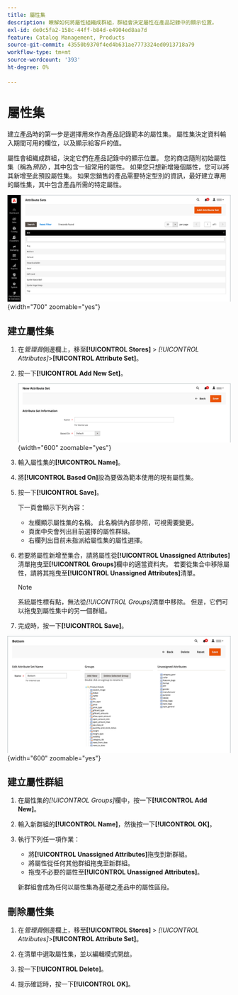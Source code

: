 ```yaml
---
title: 屬性集
description: 瞭解如何將屬性組織成群組，群組會決定屬性在產品記錄中的顯示位置。
exl-id: de0c5fa2-158c-44ff-b84d-e4904ed8aa7d
feature: Catalog Management, Products
source-git-commit: 43550b9370f4ed4b631ae7773324ed0913718a79
workflow-type: tm+mt
source-wordcount: '393'
ht-degree: 0%

---
```


# 屬性集

建立產品時的第一步是選擇用來作為產品記錄範本的屬性集。 屬性集決定資料輸入期間可用的欄位，以及顯示給客戶的值。

屬性會組織成群組，決定它們在產品記錄中的顯示位置。 您的商店隨附初始屬性集（稱為&#x200B;_預設_），其中包含一組常用的屬性。 如果您只想新增幾個屬性，您可以將其新增至此預設屬性集。 如果您銷售的產品需要特定型別的資訊，最好建立專用的屬性集，其中包含產品所需的特定屬性。

![屬性集](./assets/attribute-sets.png){width="700" zoomable="yes"}

## 建立屬性集

1. 在&#x200B;_管理員_&#x200B;側邊欄上，移至&#x200B;**[!UICONTROL Stores]** > _[!UICONTROL Attributes]_>**[!UICONTROL Attribute Set]**。

1. 按一下&#x200B;**[!UICONTROL Add New Set]**。

   ![屬性集 — 編輯名稱](./assets/attribute-set-new.png){width="600" zoomable="yes"}

1. 輸入屬性集的&#x200B;**[!UICONTROL Name]**。

1. 將&#x200B;**[!UICONTROL Based On]**&#x200B;設為要做為範本使用的現有屬性集。

1. 按一下&#x200B;**[!UICONTROL Save]**。

   下一頁會顯示下列內容：

   - 左欄顯示屬性集的名稱。 此名稱供內部參照，可視需要變更。
   - 頁面中央會列出目前選擇的屬性群組。
   - 右欄列出目前未指派給屬性集的屬性選擇。

1. 若要將屬性新增至集合，請將屬性從&#x200B;**[!UICONTROL Unassigned Attributes]**&#x200B;清單拖曳至&#x200B;**[!UICONTROL Groups]**&#x200B;欄中的適當資料夾。 若要從集合中移除屬性，請將其拖曳至&#x200B;**[!UICONTROL Unassigned Attributes]**&#x200B;清單。

   >[!NOTE]
   >
   >系統屬性標有點，無法從&#x200B;_[!UICONTROL Groups]_&#x200B;清單中移除。 但是，它們可以拖曳到屬性集中的另一個群組。

1. 完成時，按一下&#x200B;**[!UICONTROL Save]**。

![屬性集 — 編輯](./assets/attribute-set-edit.png){width="600" zoomable="yes"}

## 建立屬性群組

1. 在屬性集的&#x200B;_[!UICONTROL Groups]_&#x200B;欄中，按一下&#x200B;**[!UICONTROL Add New]**。

1. 輸入新群組的&#x200B;**[!UICONTROL Name]**，然後按一下&#x200B;**[!UICONTROL OK]**。

1. 執行下列任一項作業：

   - 將&#x200B;**[!UICONTROL Unassigned Attributes]**&#x200B;拖曳到新群組。
   - 將屬性從任何其他群組拖曳至新群組。
   - 拖曳不必要的屬性至&#x200B;**[!UICONTROL Unassigned Attributes]**。

   新群組會成為任何以屬性集為基礎之產品中的屬性區段。

## 刪除屬性集

1. 在&#x200B;_管理員_&#x200B;側邊欄上，移至&#x200B;**[!UICONTROL Stores]** > _[!UICONTROL Attributes]_>**[!UICONTROL Attribute Set]**。

1. 在清單中選取屬性集，並以編輯模式開啟。

1. 按一下&#x200B;**[!UICONTROL Delete]**。

1. 提示確認時，按一下&#x200B;**[!UICONTROL OK]**。
